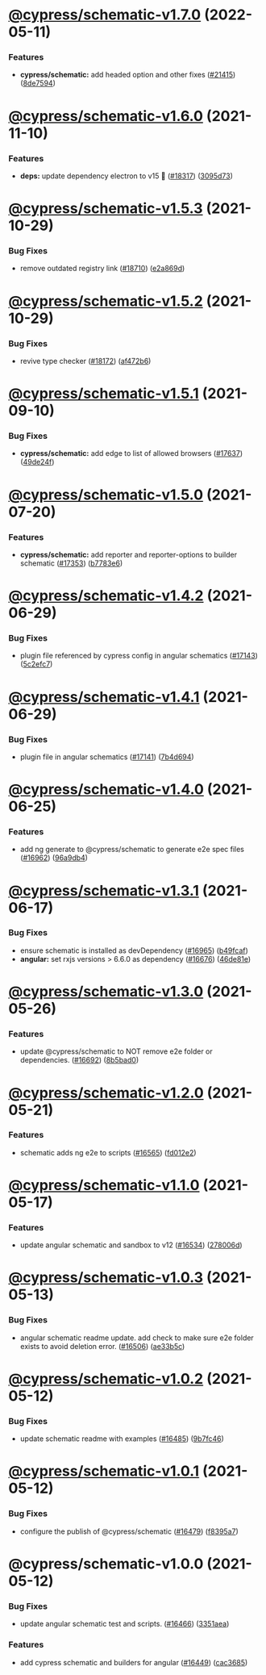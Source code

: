 # [@cypress/schematic-v1.7.0](https://github.com/cypress-io/cypress/compare/@cypress/schematic-v1.6.0...@cypress/schematic-v1.7.0) (2022-05-11)


### Features

* **cypress/schematic:** add headed option and other fixes ([#21415](https://github.com/cypress-io/cypress/issues/21415)) ([8de7594](https://github.com/cypress-io/cypress/commit/8de7594446e398048a3693066f043d2d7be903f6))

# [@cypress/schematic-v1.6.0](https://github.com/cypress-io/cypress/compare/@cypress/schematic-v1.5.3...@cypress/schematic-v1.6.0) (2021-11-10)


### Features

* **deps:** update dependency electron to v15 🌟 ([#18317](https://github.com/cypress-io/cypress/issues/18317)) ([3095d73](https://github.com/cypress-io/cypress/commit/3095d733e92527ffd67344c6899211e058ceefa3))

# [@cypress/schematic-v1.5.3](https://github.com/cypress-io/cypress/compare/@cypress/schematic-v1.5.2...@cypress/schematic-v1.5.3) (2021-10-29)


### Bug Fixes

* remove outdated registry link ([#18710](https://github.com/cypress-io/cypress/issues/18710)) ([e2a869d](https://github.com/cypress-io/cypress/commit/e2a869d2a984abb6703aec966dd9124ee693b8c1))

# [@cypress/schematic-v1.5.2](https://github.com/cypress-io/cypress/compare/@cypress/schematic-v1.5.1...@cypress/schematic-v1.5.2) (2021-10-29)


### Bug Fixes

* revive type checker ([#18172](https://github.com/cypress-io/cypress/issues/18172)) ([af472b6](https://github.com/cypress-io/cypress/commit/af472b6419ecb2aec1abdb09df99b2fa5f56e033))

# [@cypress/schematic-v1.5.1](https://github.com/cypress-io/cypress/compare/@cypress/schematic-v1.5.0...@cypress/schematic-v1.5.1) (2021-09-10)


### Bug Fixes

* **cypress/schematic:** add edge to list of allowed browsers ([#17637](https://github.com/cypress-io/cypress/issues/17637)) ([49de24f](https://github.com/cypress-io/cypress/commit/49de24f6178e0ef7bfd654c3efc0bfa8008e962e))

# [@cypress/schematic-v1.5.0](https://github.com/cypress-io/cypress/compare/@cypress/schematic-v1.4.2...@cypress/schematic-v1.5.0) (2021-07-20)


### Features

* **cypress/schematic:** add reporter and reporter-options to builder schematic ([#17353](https://github.com/cypress-io/cypress/issues/17353)) ([b7783e6](https://github.com/cypress-io/cypress/commit/b7783e627be23120c0944eb3f186ed54256a9c93))

# [@cypress/schematic-v1.4.2](https://github.com/cypress-io/cypress/compare/@cypress/schematic-v1.4.1...@cypress/schematic-v1.4.2) (2021-06-29)


### Bug Fixes

* plugin file referenced by cypress config in angular schematics ([#17143](https://github.com/cypress-io/cypress/issues/17143)) ([5c2efc7](https://github.com/cypress-io/cypress/commit/5c2efc750779b75792b579b3196c8cb8af1f72f9))

# [@cypress/schematic-v1.4.1](https://github.com/cypress-io/cypress/compare/@cypress/schematic-v1.4.0...@cypress/schematic-v1.4.1) (2021-06-29)


### Bug Fixes

* plugin file in angular schematics ([#17141](https://github.com/cypress-io/cypress/issues/17141)) ([7b4d694](https://github.com/cypress-io/cypress/commit/7b4d69430368e87108310aa5e592786a32104561))

# [@cypress/schematic-v1.4.0](https://github.com/cypress-io/cypress/compare/@cypress/schematic-v1.3.1...@cypress/schematic-v1.4.0) (2021-06-25)


### Features

* add ng generate to @cypress/schematic to generate e2e spec files ([#16962](https://github.com/cypress-io/cypress/issues/16962)) ([96a9db4](https://github.com/cypress-io/cypress/commit/96a9db4204f50a7605a5e51d51584d27aa9df164))

# [@cypress/schematic-v1.3.1](https://github.com/cypress-io/cypress/compare/@cypress/schematic-v1.3.0...@cypress/schematic-v1.3.1) (2021-06-17)


### Bug Fixes

* ensure schematic is installed as devDependency ([#16965](https://github.com/cypress-io/cypress/issues/16965)) ([b49fcaf](https://github.com/cypress-io/cypress/commit/b49fcaf9cfc929313ed681248f6ca9c0a0bdf8c5))
* **angular:** set rxjs versions > 6.6.0 as dependency ([#16676](https://github.com/cypress-io/cypress/issues/16676)) ([46de81e](https://github.com/cypress-io/cypress/commit/46de81e75fd18bc37cb884e9a751106fff4d08ad))

# [@cypress/schematic-v1.3.0](https://github.com/cypress-io/cypress/compare/@cypress/schematic-v1.2.0...@cypress/schematic-v1.3.0) (2021-05-26)


### Features

* update @cypress/schematic to NOT remove e2e folder or dependencies.  ([#16692](https://github.com/cypress-io/cypress/issues/16692)) ([8b5bad0](https://github.com/cypress-io/cypress/commit/8b5bad096574128ea405d9cd8ffee1457fc0f595))

# [@cypress/schematic-v1.2.0](https://github.com/cypress-io/cypress/compare/@cypress/schematic-v1.1.0...@cypress/schematic-v1.2.0) (2021-05-21)


### Features

* schematic adds ng e2e to scripts ([#16565](https://github.com/cypress-io/cypress/issues/16565)) ([fd012e2](https://github.com/cypress-io/cypress/commit/fd012e2113f91fb1a9afba36ff55def756d14edb))

# [@cypress/schematic-v1.1.0](https://github.com/cypress-io/cypress/compare/@cypress/schematic-v1.0.3...@cypress/schematic-v1.1.0) (2021-05-17)


### Features

* update angular schematic and sandbox to v12 ([#16534](https://github.com/cypress-io/cypress/issues/16534)) ([278006d](https://github.com/cypress-io/cypress/commit/278006d061df27684bbdd7f5a65229902870b551))

# [@cypress/schematic-v1.0.3](https://github.com/cypress-io/cypress/compare/@cypress/schematic-v1.0.2...@cypress/schematic-v1.0.3) (2021-05-13)


### Bug Fixes

* angular schematic readme update. add check to make sure e2e folder exists to avoid deletion error. ([#16506](https://github.com/cypress-io/cypress/issues/16506)) ([ae33b5c](https://github.com/cypress-io/cypress/commit/ae33b5c449e7009a6b1e8f9ef71a47fea435a87f))

# [@cypress/schematic-v1.0.2](https://github.com/cypress-io/cypress/compare/@cypress/schematic-v1.0.1...@cypress/schematic-v1.0.2) (2021-05-12)


### Bug Fixes

* update schematic readme with examples ([#16485](https://github.com/cypress-io/cypress/issues/16485)) ([9b7fc46](https://github.com/cypress-io/cypress/commit/9b7fc4659b503e778baca79dff8688c0a6056d5d))

# [@cypress/schematic-v1.0.1](https://github.com/cypress-io/cypress/compare/@cypress/schematic-v1.0.0...@cypress/schematic-v1.0.1) (2021-05-12)


### Bug Fixes

* configure the publish of @cypress/schematic ([#16479](https://github.com/cypress-io/cypress/issues/16479)) ([f8395a7](https://github.com/cypress-io/cypress/commit/f8395a75a8360a5ab33217b64c88d766132b9dc6))

# @cypress/schematic-v1.0.0 (2021-05-12)


### Bug Fixes

* update angular schematic test and scripts. ([#16466](https://github.com/cypress-io/cypress/issues/16466)) ([3351aea](https://github.com/cypress-io/cypress/commit/3351aeaf2b381eacbddc446bf0e922618f3f99e9))


### Features

* add cypress schematic and builders for angular ([#16449](https://github.com/cypress-io/cypress/issues/16449)) ([cac3685](https://github.com/cypress-io/cypress/commit/cac3685cac72d5f34937fa2d69ee9815062676ad))
